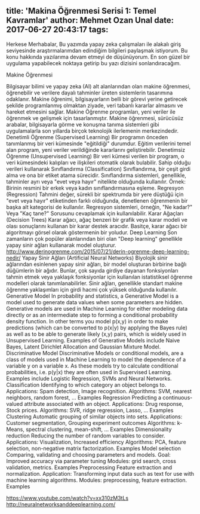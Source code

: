 title: 'Makina Öğrenmesi Serisi 1: Temel Kavramlar'
author: Mehmet Ozan Unal
date: 2017-06-27 20:43:17
tags:
---
Herkese Merhabalar,
Bu yazımda yapay zeka çalışmaları ile alakalı giriş seviyesinde araştırmalarımdan edindiğim bilgileri paylaşmak istiyorum. Bu konu hakkında yazılarıma devam etmeyi de düşünüyorum. En son güzel bir uygulama yapabilecek noktaya getirip bu yazı dizisini sonlandıracağım.

Makine  Öğrenmesi

Bilgisayar bilimi ve yapay zeka (AI) alt alanlarından olan makine öğrenmesi,  öğrenebilir ve verilere dayalı tahminler üreten sistemlerin tasarımına odaklanır. Makine öğrenimi, bilgisayarların belli bir görevi yerine getirecek şekilde programlanmış olmaktan ziyade, veri tabanlı kararlar almasını ve hareket etmesini sağlar. Makine Öğrenme programları, yeni veriler ile öğrenmek ve gelişmek için tasarlanmıştır. Makine öğrenmesi, sürücüsüz arabalar, bilgisayarla görme ve konuşma tanıma sistemleri gibi uygulamalarla son yıllarda birçok teknolojik ilerlemenin merkezindedir.
Denetimli Öğrenme (Supervised Learning)
Bir programın önceden tanımlanmış bir veri kümesinde "eğitildiği" durumdur. Eğitim verilerini temel alan program, yeni veriler verildiğinde kararlarını geliştirebilir.
Denetimsiz Öğrenme (Unsupervised Learning)
Bir veri kümesi verilen bir program, o veri kümesindeki kalıpları ve ilişkileri otomatik olarak bulabilir. Sahip olduğu verileri kullanarak 
Sınıflandırma (Classification)
Sınıflandırma, bir çeşit girdi alma ve ona bir etiket atama sürecidir. Sınıflandırma sistemleri, genellikle, tahminler ayrı veya "evet veya hayır" nitelikte olduğunda kullanılır. Örnek: Birinin resmini bir erkek veya kadın sınıflandırmasına eşleme.
Regresyon (Regression)
Tahmini değer, sürekli bir spektrumda bir yere düştüğü için "evet veya hayır" etiketinden farklı olduğunda, denetlenen öğrenmenin bir başka alt kategorisi de kullanılır. Regresyon sistemleri, örneğin, "Ne kadar?" Veya "Kaç tane?" Sorusunu cevaplamak için kullanılabilir.
Karar Ağaçları (Decision Trees)
Karar ağacı, ağaç benzeri bir grafik veya karar modeli ve olası sonuçlarını kullanan bir karar destek aracıdır. Basitçe, karar ağacı bir algoritmayı görsel olarak göstermenin bir yoludur.
Deep Learning
Son zamanların çok popüler alanlarından biri olan "Deep learning" genellikle yapay sinir ağları kullanarak model oluşturur. 
http://www.derinogrenme.com/2015/07/21/derin-ogrenme-deep-learning-nedir/
Yapay Sinir Ağları (Artificial Neural Networks)
Biyolojik sinir ağlarından esinlenen yapay sinir ağları, bir model oluşturan birbirine bağlı düğümlerin bir ağıdır. Bunlar, çok sayıda girdiye dayanan fonksiyonları tahmin etmek veya yaklaşık fonksiyonlar için kullanılan istatistiksel öğrenme modelleri olarak tanımlanabilirler. Sinir ağları, genellikle standart makine öğrenme yaklaşımları için girdi hacmi çok yüksek olduğunda kullanılır.
Generative Model
In probability and statistics, a Generative Model is a model used to generate data values when some parameters are hidden. Generative models are used in Machine Learning for either modeling data directly or as an intermediate step to forming a conditional probability density function. In other terms you model p(x,y) in order to make predictions (which can be converted to p(x|y) by applying the Bayes rule) as well as to be able to generate likely (x,y) pairs, which is widely used in Unsupervised Learning. Examples of Generative Models include Naive Bayes, Latent Dirichlet Allocation and Gaussian Mixture Model.
Discriminative Model
Discriminative Models or conditional models, are a class of models used in Machine Learning to model the dependence of a variable y on a variable x. As these models try to calculate conditional probabilities, i.e. p(y|x) they are often used in Supervised Learning. Examples include Logistic Regression, SVMs and Neural Networks.
Classification
Identifying to which category an object belongs to.
Applications: Spam detection, Image recognition.
Algorithms: SVM, nearest neighbors, random forest, ... Examples
Regression
Predicting a continuous-valued attribute associated with an object.
Applications: Drug response, Stock prices.
Algorithms: SVR, ridge regression, Lasso, ... Examples
Clustering
Automatic grouping of similar objects into sets.
Applications: Customer segmentation, Grouping experiment outcomes
Algorithms: k-Means, spectral clustering, mean-shift, ... Examples
Dimensionality reduction
Reducing the number of random variables to consider.
Applications: Visualization, Increased efficiency
Algorithms: PCA, feature selection, non-negative matrix factorization. Examples
Model selection
Comparing, validating and choosing parameters and models.
Goal: Improved accuracy via parameter tuning
Modules: grid search, cross validation, metrics. Examples
Preprocessing
Feature extraction and normalization.
Application: Transforming input data such as text for use with machine learning algorithms.
Modules: preprocessing, feature extraction.
Examples

https://www.youtube.com/watch?v=xx310zM3tLs
http://neuralnetworksanddeeplearning.com/